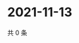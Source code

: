 # 2021-11-13

共 0 条

<!-- BEGIN WEIBO -->
<!-- 最后更新时间 Sat Nov 13 2021 03:01:05 GMT+0800 (China Standard Time) -->

<!-- END WEIBO -->
